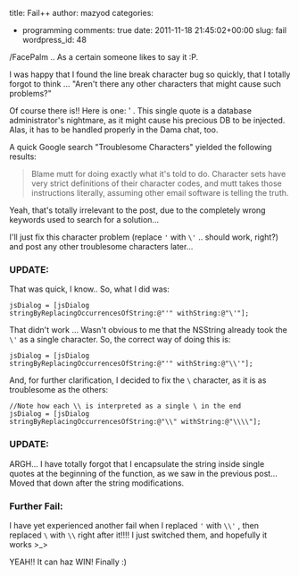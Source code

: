 title: Fail++
author: mazyod
categories:
- programming
comments: true
date: 2011-11-18 21:45:02+00:00
slug: fail
wordpress_id: 48

/FacePalm .. As a certain someone likes to say it :P.

I was happy that I found the line break character bug so quickly, that I totally forgot to think ... "Aren't there any other characters that might cause such problems?"

Of course there is!! Here is one: ' . This single quote is a database administrator's nightmare, as it might cause his precious DB to be injected. Alas, it has to be handled properly in the Dama chat, too.

A quick Google search "Troublesome Characters" yielded the following results:

> Blame mutt for doing exactly what it's told to do. Character sets have very strict definitions of their character codes, and mutt takes those instructions literally, assuming other email software is telling the truth.

Yeah, that's totally irrelevant to the post, due to the completely wrong keywords used to search for a solution...

I'll just fix this character problem (replace `'` with `\'` .. should work, right?) and post any other troublesome characters later...

### UPDATE:

That was quick, I know.. So, what I did was:

```objc
jsDialog = [jsDialog stringByReplacingOccurrencesOfString:@"'" withString:@"\'"];
```

That didn't work ... Wasn't obvious to me that the NSString already took the `\'` as a single character. So, the correct way of doing this is:
 
```objc
jsDialog = [jsDialog stringByReplacingOccurrencesOfString:@"'" withString:@"\\'"];

```

And, for further clarification, I decided to fix the `\` character, as it is as troublesome as the others:

```objc
//Note how each \\ is interpreted as a single \ in the end
jsDialog = [jsDialog stringByReplacingOccurrencesOfString:@"\\" withString:@"\\\\"];

```

### UPDATE:

ARGH... I have totally forgot that I encapsulate the string inside single quotes at the beginning of the function, as we saw in the previous post... Moved that down after the string modifications.

### Further Fail:

I have yet experienced another fail when I replaced `'` with `\\'` , then replaced `\` with `\\` right after it!!!! I just switched them, and hopefully it works >_>

YEAH!! It can haz WIN! Finally :)

